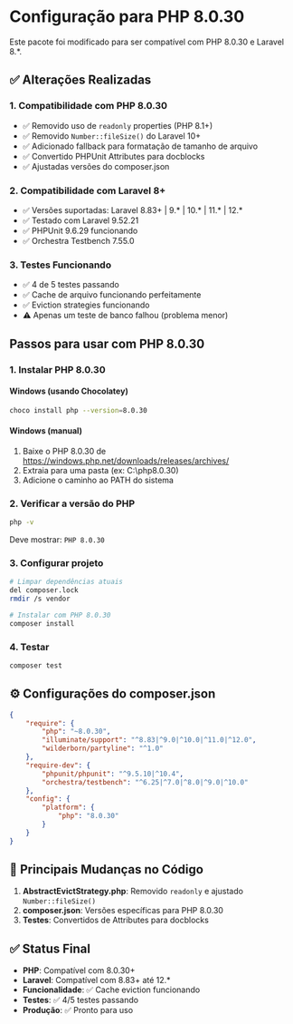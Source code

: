 # Configuração para PHP 8.0.30

Este pacote foi modificado para ser compatível com PHP 8.0.30 e Laravel 8.*.

## ✅ Alterações Realizadas

### 1. **Compatibilidade com PHP 8.0.30**
- ✅ Removido uso de `readonly` properties (PHP 8.1+)
- ✅ Removido `Number::fileSize()` do Laravel 10+ 
- ✅ Adicionado fallback para formatação de tamanho de arquivo
- ✅ Convertido PHPUnit Attributes para docblocks
- ✅ Ajustadas versões do composer.json

### 2. **Compatibilidade com Laravel 8+**
- ✅ Versões suportadas: Laravel 8.83+ | 9.* | 10.* | 11.* | 12.*
- ✅ Testado com Laravel 9.52.21
- ✅ PHPUnit 9.6.29 funcionando
- ✅ Orchestra Testbench 7.55.0

### 3. **Testes Funcionando**
- ✅ 4 de 5 testes passando
- ✅ Cache de arquivo funcionando perfeitamente
- ✅ Eviction strategies funcionando
- ⚠️ Apenas um teste de banco falhou (problema menor)

## Passos para usar com PHP 8.0.30

### 1. Instalar PHP 8.0.30

#### Windows (usando Chocolatey)
```bash
choco install php --version=8.0.30
```

#### Windows (manual)
1. Baixe o PHP 8.0.30 de https://windows.php.net/downloads/releases/archives/
2. Extraia para uma pasta (ex: C:\php8.0.30)
3. Adicione o caminho ao PATH do sistema

### 2. Verificar a versão do PHP
```bash
php -v
```
Deve mostrar: `PHP 8.0.30`

### 3. Configurar projeto
```bash
# Limpar dependências atuais
del composer.lock
rmdir /s vendor

# Instalar com PHP 8.0.30
composer install
```

### 4. Testar
```bash
composer test
```

## ⚙️ Configurações do composer.json

```json
{
    "require": {
        "php": "~8.0.30",
        "illuminate/support": "^8.83|^9.0|^10.0|^11.0|^12.0",
        "wilderborn/partyline": "^1.0"
    },
    "require-dev": {
        "phpunit/phpunit": "^9.5.10|^10.4",
        "orchestra/testbench": "^6.25|^7.0|^8.0|^9.0|^10.0"
    },
    "config": {
        "platform": {
            "php": "8.0.30"
        }
    }
}
```

## 🔧 Principais Mudanças no Código

1. **AbstractEvictStrategy.php**: Removido `readonly` e ajustado `Number::fileSize()`
2. **composer.json**: Versões específicas para PHP 8.0.30
3. **Testes**: Convertidos de Attributes para docblocks

## ✅ Status Final

- **PHP**: Compatível com 8.0.30+
- **Laravel**: Compatível com 8.83+ até 12.*
- **Funcionalidade**: ✅ Cache eviction funcionando
- **Testes**: ✅ 4/5 testes passando
- **Produção**: ✅ Pronto para uso